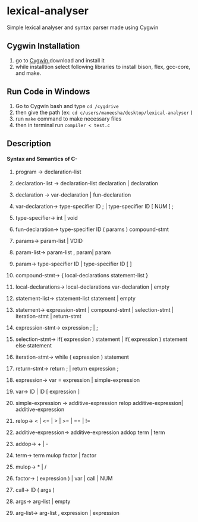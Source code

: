 # lexical-analyser
Simple lexical analyser and syntax parser made using Cygwin

## Cygwin Installation
1. go to <a href="http://www.cygwin.com/"> Cygwin </a> download and install it
2. while installtion select following libraries to install bison, flex, gcc-core, and make. 

## Run Code in Windows
1. Go to Cygwin bash and type `cd /cygdrive`
2. then give the path (ex: `cd c/users/maneesha/desktop/lexical-analyser` )
3. run `make` command to make necessary files
4. then in terminal run `compiler < test.c`

## Description
#### Syntax and Semantics of C-
1. program -> declaration-list 
 
2. declaration-list -> declaration-list declaration | declaration 
 
3. declaration -> var-declaration | fun-declaration 
 
4. var-declaration-> type-specifier ID ; | type-specifier ID [ NUM ] ; 
 
5. type-specifier-> int    | void 
 
6. fun-declaration-> type-specifier ID ( params ) compound-stmt 
 
7. params-> param-list | VOID 
 
8. param-list-> param-list , param| param 
 
9. param-> type-specifier ID   | type-specifier ID [ ] 
 
10. compound-stmt-> { local-declarations statement-list } 
 
11. local-declarations-> local-declarations var-declaration   | empty 
 
12. statement-list-> statement-list statement  | empty 
 
13. statement-> expression-stmt | compound-stmt | selection-stmt | iteration-stmt |         return-stmt 
 
14. expression-stmt-> expression ;  | ; 
 
15. selection-stmt-> if( expression ) statement | if( expression ) statement else           statement 
 
16. iteration-stmt-> while ( expression ) statement 
 
17. return-stmt-> return ;  | return expression ; 
 
18. expression-> var = expression  | simple-expression 
 
19. var-> ID    | ID [ expression ] 
 
20. simple-expression -> additive-expression relop additive-expression|     additive-expression 
 
21. relop->  < | <=        | >       | >=       | ==      | != 
 
22. additive-expression-> additive-expression addop term   | term 
 
23. addop-> +      | - 
 
24. term-> term mulop factor      | factor 
 
25. mulop-> * | / 
 
26. factor-> ( expression )       | var       | call       | NUM 
 
27. call-> ID ( args )  
 
28. args-> arg-list     | empty 
 
29. arg-list-> arg-list , expression | expression 
